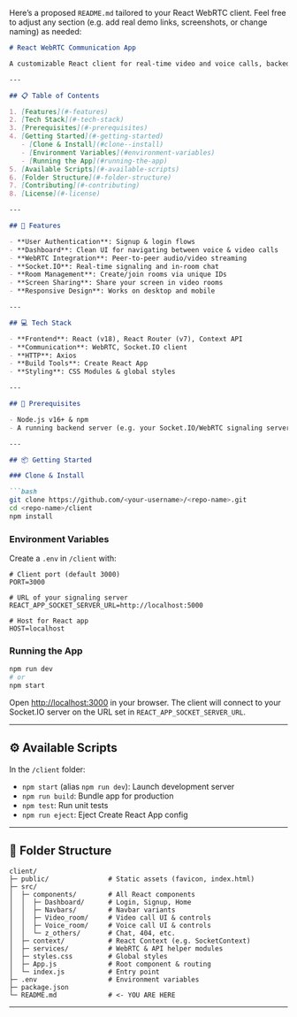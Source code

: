 Here’s a proposed `README.md` tailored to your React WebRTC client. Feel free to adjust any section (e.g. add real demo links, screenshots, or change naming) as needed:

````markdown
# React WebRTC Communication App

A customizable React client for real‑time video and voice calls, backed by Socket.IO and WebRTC. Includes user authentication, chat, and room management.

---

## 📋 Table of Contents

1. [Features](#-features)  
2. [Tech Stack](#-tech-stack)  
3. [Prerequisites](#-prerequisites)  
4. [Getting Started](#-getting-started)  
   - [Clone & Install](#clone--install)  
   - [Environment Variables](#environment-variables)  
   - [Running the App](#running-the-app)  
5. [Available Scripts](#-available-scripts)  
6. [Folder Structure](#-folder-structure)  
7. [Contributing](#-contributing)  
8. [License](#-license)  

---

## 🚀 Features

- **User Authentication**: Signup & login flows  
- **Dashboard**: Clean UI for navigating between voice & video calls  
- **WebRTC Integration**: Peer‑to‑peer audio/video streaming  
- **Socket.IO**: Real‑time signaling and in‑room chat  
- **Room Management**: Create/join rooms via unique IDs  
- **Screen Sharing**: Share your screen in video rooms  
- **Responsive Design**: Works on desktop and mobile  

---

## 💻 Tech Stack

- **Frontend**: React (v18), React Router (v7), Context API  
- **Communication**: WebRTC, Socket.IO client  
- **HTTP**: Axios  
- **Build Tools**: Create React App  
- **Styling**: CSS Modules & global styles  

---

## 🔧 Prerequisites

- Node.js v16+ & npm  
- A running backend server (e.g. your Socket.IO/WebRTC signaling server) on port 5000 by default  

---

## 📦 Getting Started

### Clone & Install

```bash
git clone https://github.com/<your‑username>/<repo‑name>.git
cd <repo‑name>/client
npm install
````

### Environment Variables

Create a `.env` in `/client` with:

```dotenv
# Client port (default 3000)
PORT=3000

# URL of your signaling server
REACT_APP_SOCKET_SERVER_URL=http://localhost:5000

# Host for React app
HOST=localhost
```

### Running the App

```bash
npm run dev
# or
npm start
```

Open [http://localhost:3000](http://localhost:3000) in your browser. The client will connect to your Socket.IO server on the URL set in `REACT_APP_SOCKET_SERVER_URL`.

---

## ⚙️ Available Scripts

In the `/client` folder:

* `npm start` (alias `npm run dev`): Launch development server
* `npm run build`: Bundle app for production
* `npm test`: Run unit tests
* `npm run eject`: Eject Create React App config

---

## 📂 Folder Structure

```
client/
├─ public/               # Static assets (favicon, index.html)
├─ src/
│  ├─ components/        # All React components
│  │  ├─ Dashboard/      # Login, Signup, Home
│  │  ├─ Navbars/        # Navbar variants
│  │  ├─ Video_room/     # Video call UI & controls
│  │  ├─ Voice_room/     # Voice call UI & controls
│  │  └─ z_others/       # Chat, 404, etc.
│  ├─ context/           # React Context (e.g. SocketContext)
│  ├─ services/          # WebRTC & API helper modules
│  ├─ styles.css         # Global styles
│  ├─ App.js             # Root component & routing
│  └─ index.js           # Entry point
├─ .env                  # Environment variables
├─ package.json
└─ README.md             # <- YOU ARE HERE
```

---
